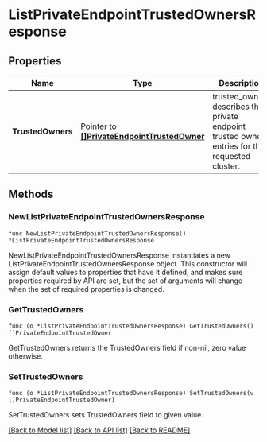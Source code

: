 # ListPrivateEndpointTrustedOwnersResponse

## Properties

Name | Type | Description | Notes
------------ | ------------- | ------------- | -------------
**TrustedOwners** | Pointer to [**[]PrivateEndpointTrustedOwner**](PrivateEndpointTrustedOwner.md) | trusted_owners describes the private endpoint trusted owner entries for the requested cluster. | [optional] 

## Methods

### NewListPrivateEndpointTrustedOwnersResponse

`func NewListPrivateEndpointTrustedOwnersResponse() *ListPrivateEndpointTrustedOwnersResponse`

NewListPrivateEndpointTrustedOwnersResponse instantiates a new ListPrivateEndpointTrustedOwnersResponse object.
This constructor will assign default values to properties that have it defined,
and makes sure properties required by API are set, but the set of arguments
will change when the set of required properties is changed.

### GetTrustedOwners

`func (o *ListPrivateEndpointTrustedOwnersResponse) GetTrustedOwners() []PrivateEndpointTrustedOwner`

GetTrustedOwners returns the TrustedOwners field if non-nil, zero value otherwise.

### SetTrustedOwners

`func (o *ListPrivateEndpointTrustedOwnersResponse) SetTrustedOwners(v []PrivateEndpointTrustedOwner)`

SetTrustedOwners sets TrustedOwners field to given value.


[[Back to Model list]](../README.md#documentation-for-models) [[Back to API list]](../README.md#documentation-for-api-endpoints) [[Back to README]](../README.md)


